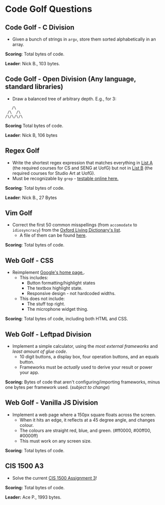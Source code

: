 # Code Golf Questions

## Code Golf - C Division

- Given a bunch of strings in `argv`, store them sorted alphabetically in an array.

**Scoring**: Total bytes of code.

**Leader**: Nick B., 103 bytes.

## Code Golf - Open Division (Any language, standard libraries)

- Draw a balanced tree of arbitrary depth. E.g., for 3:

```
   /\
 /\  /\
/\/\/\/\
```

**Scoring** Total bytes of code.

**Leader**: Nick B, 106 bytes


## Regex Golf

- Write the shortest regex expression that matches everything in [List A](challenges/regex1.txt) (the required courses for CS and SENG at UofG) but not in [List B](challenges/regex2.txt) (the required courses for Studio Art at UofG).
- Must be recognizable by `grep` - [testable online here.](https://www.online-utility.org/text/grep.jsp)

**Scoring**: Total bytes of code.

**Leader**: Nick B., 27 Bytes


## Vim Golf

- Correct the first 50 common misspellings (from `accomodate` to `idiosyncracy`) from the [Oxford Living Dictionary's list](https://en.oxforddictionaries.com/spelling/common-misspellings).
    - A file of them can be found [here](challenges/vim.txt).

**Scoring**: Total bytes of code.


## Web Golf - CSS

- Reimplement [Google's home page.](www.google.com).
    - This includes:
        - Button formatting/highlight states
        - The textbox highlight state.
        - Responsive design - not hardcoded widths.
    - This does not include:
        - The stuff top right.
        - The microphone widget thing.

**Scoring**: Total bytes of code, including both HTML and CSS.


## Web Golf - Leftpad Division

- Implement a simple calculator, using the _most external frameworks_ and _least amount of glue code_.
    - 10 digit buttons, a display box, four operation buttons, and an equals button.
    - Frameworks must be _actually_ used to derive your result or power your app.

**Scoring:** Bytes of code that aren't configuring/importing frameworks, minus one bytes per framework used. (_subject to change_)


## Web Golf - Vanilla JS Division


- Implement a web page where a 150px square floats across the screen.
    - When it hits an edge, it reflects at a 45 degree angle, and changes colour.
    - The colours are straight red, blue, and green. (#ff0000, #00ff00, #0000ff)
    - This must work on any screen size.

**Scoring**: Total bytes of code.


## CIS 1500 A3

- Solve the current [CIS 1500 Assignment 3](challenges/a3.md)!

**Scoring:** Total bytes of code.

**Leader:** Ace P., 1993 bytes.
